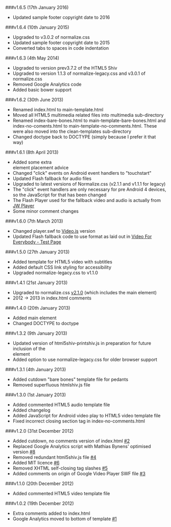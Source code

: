 ###v1.6.5 (17th January 2016)

- Updated sample footer copyright date to 2016

###v1.6.4 (10th January 2015)

- Upgraded to v3.0.2 of normalize.css
- Updated sample footer copyright date to 2015
- Converted tabs to spaces in code indentation

###v1.6.3 (4th May 2014)

- Upgraded to version prev3.7.2 of the HTML5 Shiv
- Upgraded to version 1.1.3 of normalize-legacy.css and v3.0.1 of normalize.css
- Removed Google Analytics code
- Added basic bower support

###v1.6.2 (30th June 2013)

- Renamed index.html to main-template.html
- Moved all HTML5 multimedia related files into multimedia sub-directory
- Renamed index-bare-bones.html to main-template-bare-bones.html and index-no-coments.html to main-template-no-comments.html. These were also moved into the clean-templates sub-directory
- Changed doctype back to DOCTYPE (simply because I prefer it that way)

###v1.6.1 (8th April 2013)

- Added some extra <nav> element placement advice
- Changed "click" events on Android event handlers to "touchstart"
- Updated Flash fallback for audio files
- Upgraded to latest versions of Normalize.css (v2.1.1 and v1.1.1 for legacy)
- The "click" event handlers are only necessary for pre Android 4 devices, so the JavaScript for that has been changed
- The Flash Player used for the fallback video and audio is actually from [JW Player](http://www.longtailvideo.com/jw-player/)
- Some minor comment changes

###v1.6.0 (7th March 2013)

- Changed player.swf to [Video.js](http://videojs.com/) version
- Updated Flash fallback code to use format as laid out in [Video For Everybody - Test Page](http://camendesign.com/code/video_for_everybody/test.html)

###v1.5.0 (27th January 2013)

- Added template for HTML5 video with subtitles
- Added default CSS link styling for accessibility
- Upgraded normalize-legacy.css to v1.1.0

###v1.4.1 (21st January 2013)

- Upgraded to normalize.css [v2.1.0](https://github.com/necolas/normalize.css/blob/v2.1.0/CHANGELOG.md) (which includes the main element)
- 2012 -> 2013 in index.html comments

###v1.4.0 (20th January 2013)

- Added main element
- Changed DOCTYPE to doctype

###v1.3.2 (9th January 2013)

- Updated version of html5shiv-printshiv.js in preparation for future inclusion of the <main> element
- Added option to use normalize-legacy.css for older browser support

###v1.3.1 (4th January 2013)

- Added cutdown "bare bones" template file for pedants
- Removed superfluous htmlshiv.js file

###v1.3.0 (1st January 2013)

- Added commented HTML5 audio template file
- Added changelog
- Added JavaScript for Android video play to HTML5 video template file
- Fixed incorrect closing section tag in index-no-comments.html

###v1.2.0 (31st December 2012)

- Added cutdown, no comments version of index.html [#2](https://github.com/iandevlin/html5bones/issues/2)
- Replaced Google Analytics script with Mathias Bynens' optimised version [#8](https://github.com/iandevlin/html5bones/issues/8)
- Removed redundant html5shiv.js file [#4](https://github.com/iandevlin/html5bones/issues/4)
- Added MIT licence [#6](https://github.com/iandevlin/html5bones/issues/6)
- Removed XHTML self-closing tag slashes [#5](https://github.com/iandevlin/html5bones/issues/5)
- Added comments on origin of Google Video Player SWF file [#3](https://github.com/iandevlin/html5bones/issues/3)

###v1.1.0 (20th December 2012)

- Added commented HTML5 video template file

###v1.0.2 (19th December 2012)

- Extra comments added to index.html
- Google Analytics moved to bottom of template [#1](https://github.com/iandevlin/html5bones/issues/1)